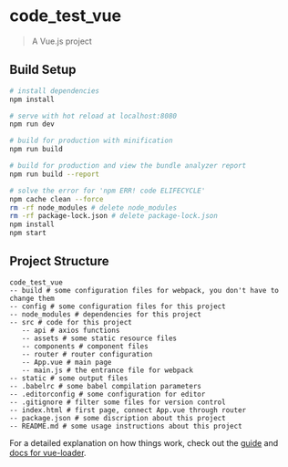 # code_test_vue

> A Vue.js project

## Build Setup

``` bash
# install dependencies
npm install

# serve with hot reload at localhost:8080
npm run dev

# build for production with minification
npm run build

# build for production and view the bundle analyzer report
npm run build --report

# solve the error for 'npm ERR! code ELIFECYCLE'
npm cache clean --force
rm -rf node_modules # delete node_modules 
rm -rf package-lock.json # delete package-lock.json
npm install
npm start
```

## Project Structure
``` 
code_test_vue
-- build # some configuration files for webpack, you don't have to change them
-- config # some configuration files for this project
-- node_modules # dependencies for this project
-- src # code for this project
   -- api # axios functions
   -- assets # some static resource files
   -- components # component files
   -- router # router configuration
   -- App.vue # main page
   -- main.js # the entrance file for webpack
-- static # some output files
-- .babelrc # some babel compilation parameters
-- .editorconfig # some configuration for editor
-- .gitignore # filter some files for version control
-- index.html # first page, connect App.vue through router
-- package.json # some discription about this project
-- README.md # some usage instructions about this project
``` 

For a detailed explanation on how things work, check out the [guide](http://vuejs-templates.github.io/webpack/) and [docs for vue-loader](http://vuejs.github.io/vue-loader).
